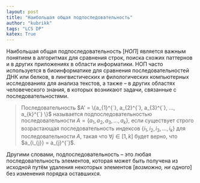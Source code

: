 ```yaml
---
layout: post
title: "Наибольшая общая подпоследовательность"
author: "kubrikk"
tags: "LCS DP"
katex: True
---
```


Наибольшая общая подпоследовательность [*НОП*] является важным понятием в алгоритмах для сравнения строк, поиска схожих паттернов и в других приложениях в области информатики. НОП часто используется в биоинформатике для сравнения последовательностей ДНК или белков, в лингвистических и филологических компьютерных исследованиях для анализа текстов, а также – в других областях человеческого знания, в которых возникают задачи, связанные с последовательностями.

> Последовательность $A' = \{a_{1}^{`}, a_{2}^{`}, a_{3}^{`}, ..., a_{k}^{`} \}$ называется подпоследовательностью последовательности $A = \{a_{1}, a_{2}, a_{3}, ..., a_{k} \}$, если существует строго возрастающая последовательность индексов $\{i_1, i_2, i_3, ..., i_k \}$ для последовательности $A$, такая что $\forall j \in [1, k]$ будет верно, что $a_{i_{j}} = a_{j}^{`}$.

Другими словами, подпоследовательность – это любая последовательность элементов, которая может быть получена из исходной путём удаления некоторых элементов [*возможно, ни одного*] без изменения порядка оставшихся.